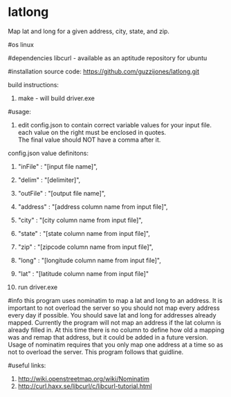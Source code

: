 # latlong
Map lat and long for a given address, city, state, and zip.

#os 
linux

#dependencies
libcurl - available as an aptitude repository for ubuntu

#installation
source code: https://github.com/guzzijones/latlong.git

build instructions:
1. make - will build driver.exe

#usage:
1. edit config.json to contain correct variable values for your input file.  
each value on the right must be enclosed in quotes.  
The final value should NOT have a comma after it.

config.json value definitons:
   1. "inFile" : "[input file name]",
   2. "delim" : "[delimiter]",
   3. "outFile" : "[output file name]",
   4. "address" : "[address column name from input file]",
   5. "city" : "[city column name from input file]",
   6. "state" : "[state column name from input file]",
   7. "zip" : "[zipcode column name from input file]",
   8. "long" : "[longitude column name from input file]",
   9. "lat" : "[latitude column name from input file]"

2. run driver.exe


#info
this program uses nominatim to map a lat and long to an address.  It is important to not overload the server so you should
not map every address every day if possible.  You should save lat and long for addresses already mapped.  Currently
the program will not map an address if the lat column is already filled in.  At this time there is 
no column to define how old a mapping was and remap that address, but it could be added in a future version.
Usage of nominatim requires that you only map one address at a time so as not to overload the server.  This program follows that guidline.


#useful links:

1.  http://wiki.openstreetmap.org/wiki/Nominatim
2.  http://curl.haxx.se/libcurl/c/libcurl-tutorial.html


